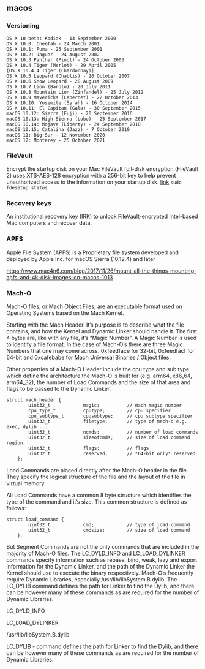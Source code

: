 ## macos

### Versioning
```
OS X 10 beta: Kodiak - 13 September 2000
OS X 10.0: Cheetah - 24 March 2001
OS X 10.1: Puma - 25 September 2001
OS X 10.2: Jaguar - 24 August 2002
OS X 10.3 Panther (Pinot) - 24 October 2003
OS X 10.4 Tiger (Merlot) - 29 April 2005
[OS X 10.4.4 Tiger (Chardonnay)]
OS X 10.5 Leopard (Chablis) - 26 October 2007
OS X 10.6 Snow Leopard - 28 August 2009
OS X 10.7 Lion (Barolo) - 20 July 2011
OS X 10.8 Mountain Lion (Zinfandel) - 25 July 2012
OS X 10.9 Mavericks (Cabernet) - 22 October 2013
OS X 10.10: Yosemite (Syrah) - 16 October 2014
OS X 10.11: El Capitan (Gala) - 30 September 2015
macOS 10.12: Sierra (Fuji) - 20 September 2016
macOS 10.13: High Sierra (Lobo) - 25 September 2017
macOS 10.14: Mojave (Liberty) - 24 September 2018
macOS 10.15: Catalina (Jazz) - 7 October 2019
macOS 11: Big Sur - 12 November 2020
macOS 12: Monterey - 25 October 2021
```

### FileVault
Encrypt the startup disk on your Mac
FileVault full-disk encryption (FileVault 2) uses XTS-AES-128 encryption with a 256-bit key to help prevent unauthorized access to the information on your startup disk. [link](https://support.apple.com/en-us/HT204837)
`sudo fdesetup status`

### Recovery keys
An institutional recovery key (IRK) to unlock FileVault-encrypted Intel-based Mac computers and recover data.

### APFS
Apple File System (APFS) is a Proprietary file system developed and deployed by Apple Inc. for macOS Sierra (10.12.4) and later

https://www.mac4n6.com/blog/2017/11/26/mount-all-the-things-mounting-apfs-and-4k-disk-images-on-macos-1013


### Mach-O 
Mach-O files, or Mach Object Files, are an executable format used on Operating Systems based on the Mach Kernel. 

Starting with the Mach Header. It’s purpose is to describe what the file contains, and how the Kernel and Dynamic Linker should handle it. The first 4 bytes are, like with any file, it’s “Magic Number”. A Magic Number is used to identify a file format. In the case of Mach-O’s there are three Magic Numbers that one may come across. 0xfeedface for 32-bit, 0xfeedfacf for 64-bit and 0xcafebabe for Mach Universal Binaries / Object files.

Other properties of a Mach-O Header include the cpu type and sub type which define the architecture the Mach-O is built for (e.g. arm64, x86_64, arm64_32), the number of Load Commands and the size of that area and flags to be passed to the Dynamic Linker.
```
struct mach_header {
        uint32_t            magic;          // mach magic number
        cpu_type_t          cputype;        // cpu specifier
        cpu_subtype_t       cpusubtype;     // cpu subtype specifier
        uint32_t            filetype;       // type of mach-o e.g. exec, dylib ...
        uint32_t            ncmds;          // number of load commands
        uint32_t            sizeofcmds;     // size of load command region
        uint32_t            flags;          // flags
        uint32_t            reserved;       // *64-bit only* reserved
    };
```
Load Commands are placed directly after the Mach-O header in the file. They specify the logical structure of the file and the layout of the file in virtual memory.

All Load Commands have a common 8 byte structure which identifies the type of the command and it’s size. This common structure is defined as follows:
```
struct load_command {
        uint32_t			cmd;			// type of load command
        uint32_t			cmdsize;		// size of load command
    };
```

But Segment Commands are not the only commands that are included in the majority of Mach-O files. The LC_DYLD_INFO and LC_LOAD_DYLINKER commands specify information such as rebase, bind, weak, lazy and export information for the Dynamic Linker, and the path of the Dynamic Linker the Kernel should use to execute the binary respectively. Mach-O’s frequently require Dynamic Libraries, especially /usr/lib/libSystem.B.dylib. The LC_DYLIB command defines the path for Linker to find the Dylib, and there can be however many of these commands as are required for the number of Dynamic Libraries.


LC_DYLD_INFO

LC_LOAD_DYLINKER

/usr/lib/libSystem.B.dylib

LC_DYLIB - command defines the path for Linker to find the Dylib, and there can be however many of these commands as are required for the number of Dynamic Libraries.
